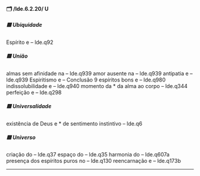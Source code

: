 #### 🗂️ /lde.6.2.20/ U

##### 🟨 Ubiquidade
Espírito e – lde.q92

##### 🟨 União
almas sem afinidade na – lde.q939
amor ausente na – lde.q939
antipatia e – lde.q939
Espiritismo e – Conclusão 9
espíritos bons e – lde.q980
indissolubilidade e – lde.q940
momento da * da alma ao corpo – lde.q344
perfeição e – lde.q298

##### 🟨 Universalidade
existência de Deus e * de sentimento instintivo – lde.q6

##### 🟨 Universo
criação do – lde.q37
espaço do – lde.q35
harmonia do – lde.q607a
presença dos espíritos puros no – lde.q130
reencarnação e – lde.q173b

---